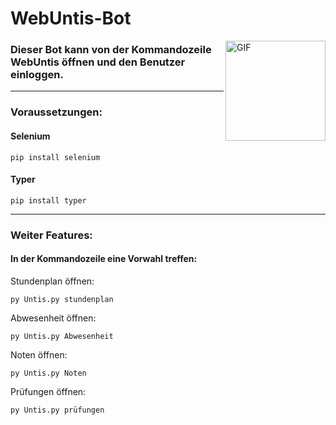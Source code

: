 # WebUntis-Bot
<img align="right" alt="GIF" height="160px" src="https://cdn6.aptoide.com/imgs/b/1/3/b1399c00075a847dd4e54baddfa11b45_icon.png" />

### Dieser Bot kann von der Kommandozeile WebUntis öffnen und den Benutzer einloggen.

---

### Voraussetzungen:
#### Selenium
```
pip install selenium
```

#### Typer
```
pip install typer
```
---

### Weiter Features:
#### In der Kommandozeile eine Vorwahl treffen:

Stundenplan öffnen:
```
py Untis.py stundenplan
```

Abwesenheit öffnen:
```
py Untis.py Abwesenheit
```

Noten öffnen:
```
py Untis.py Noten
```

Prüfungen öffnen:
```
py Untis.py prüfungen
```
